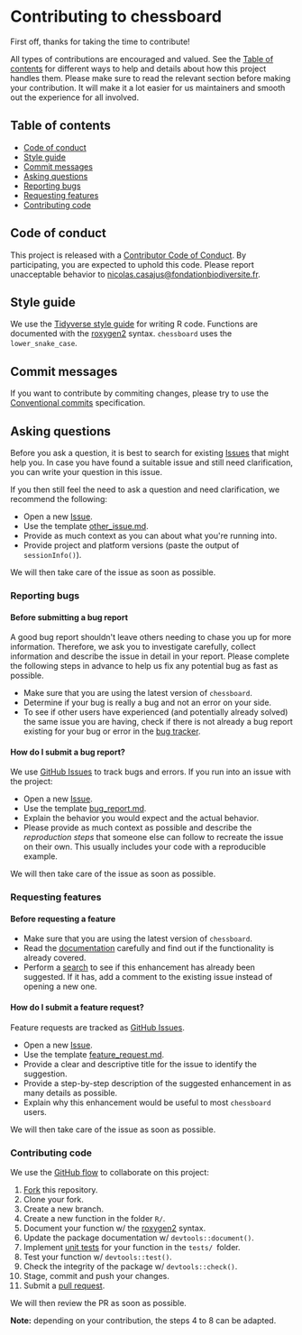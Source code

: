 # Contributing to chessboard

First off, thanks for taking the time to contribute!

All types of contributions are encouraged and valued. See the [Table of contents](#table-of-contents) for different ways to help and details about how 
this project handles them. Please make sure to read the relevant section before 
making your contribution. It will make it a lot easier for us maintainers and 
smooth out the experience for all involved.


## Table of contents

- [Code of conduct](#code-of-conduct)
- [Style guide](#style-guide)
- [Commit messages](#commit-messages)
- [Asking questions](#asking-questions)
- [Reporting bugs](#reporting-bugs)
- [Requesting features](#requesting-features)
- [Contributing code](#contributing-code)



## Code of conduct

This project is released with a
[Contributor Code of Conduct](https://github.com/FRBCesab/chessboard/blob/main/CODE_OF_CONDUCT.md).
By participating, you are expected to uphold this code. Please report 
unacceptable behavior to <nicolas.casajus@fondationbiodiversite.fr>.



## Style guide

We use the [Tidyverse style guide](https://style.tidyverse.org/) for writing R 
code. Functions are documented with the 
[roxygen2](https://roxygen2.r-lib.org/articles/roxygen2.html) syntax. 
`chessboard` uses the `lower_snake_case`.



## Commit messages

If you want to contribute by commiting changes, please try to use the 
[Conventional commits](https://www.conventionalcommits.org/en/v1.0.0/) 
specification.


## Asking questions

Before you ask a question, it is best to search for existing
[Issues](https://github.com/FRBCesab/chessboard/issues) that might help you. 
In case you have found a suitable issue and still need clarification, you can 
write your question in this issue.

If you then still feel the need to ask a question and need clarification, we 
recommend the following:

- Open a new [Issue](https://github.com/FRBCesab/chessboard/issues/new).
- Use the template [other_issue.md](https://github.com/FRBCesab/chessboard/blob/main/.github/ISSUE_TEMPLATE/other_issue.md).
- Provide as much context as you can about what you're running into.
- Provide project and platform versions (paste the output of `sessionInfo()`).

We will then take care of the issue as soon as possible.


### Reporting bugs

#### Before submitting a bug report

A good bug report shouldn't leave others needing to chase you up for more 
information. Therefore, we ask you to investigate carefully, collect information
and describe the issue in detail in your report. Please complete the following 
steps in advance to help us fix any potential bug as fast as possible.

- Make sure that you are using the latest version of `chessboard`.
- Determine if your bug is really a bug and not an error on your side.
- To see if other users have experienced (and potentially already solved) the 
same issue you are having, check if there is not already a bug report existing 
for your bug or error in the [bug tracker](https://github.com/FRBCesab/chessboard/issues?q=label%3Abug).


#### How do I submit a bug report?

We use [GitHub Issues](https://github.com/FRBCesab/chessboard/issues) to track 
bugs and errors. If you run into an issue with the project:

- Open a new [Issue](https://github.com/FRBCesab/chessboard/issues/new).
- Use the template [bug_report.md](https://github.com/FRBCesab/chessboard/blob/main/.github/ISSUE_TEMPLATE/bug_report.md).
- Explain the behavior you would expect and the actual behavior.
- Please provide as much context as possible and describe the 
*reproduction steps* that someone else can follow to recreate the issue on 
their own. This usually includes your code with a reproducible example.

We will then take care of the issue as soon as possible.



### Requesting features

#### Before requesting a feature

- Make sure that you are using the latest version of `chessboard`.
- Read the [documentation](https://frbcesab.github.io/chessboard/)
carefully and find out if the functionality is already covered.
- Perform a [search](https://github.com/FRBCesab/chessboard/issues) to see if 
this enhancement has already been suggested. If it has, add a comment to the 
existing issue instead of opening a new one.


#### How do I submit a feature request?

Feature requests are tracked as 
[GitHub Issues](https://github.com/FRBCesab/chessboard/issues).

- Open a new [Issue](https://github.com/FRBCesab/chessboard/issues/new).
- Use the template [feature_request.md](https://github.com/FRBCesab/chessboard/blob/main/.github/ISSUE_TEMPLATE/feature_request.md).
- Provide a clear and descriptive title for the issue to identify the suggestion.
- Provide a step-by-step description of the suggested enhancement in as 
many details as possible.
- Explain why this enhancement would be useful to most `chessboard` users.

We will then take care of the issue as soon as possible.

### Contributing code

We use the [GitHub flow](https://docs.github.com/en/get-started/quickstart/github-flow) to collaborate on this project:

1. [Fork](https://docs.github.com/en/get-started/quickstart/contributing-to-projects) this repository.
1. Clone your fork.
1. Create a new branch.
1. Create a new function in the folder `R/`.
1. Document your function w/ the [roxygen2](https://roxygen2.r-lib.org/articles/roxygen2.html) syntax.
1. Update the package documentation w/ `devtools::document()`.
1. Implement [unit tests](https://r-pkgs.org/testing-basics.html#introducing-testthat) for your function in the `tests/ `folder.
1. Test your function w/ `devtools::test()`.
1. Check the integrity of the package w/ `devtools::check()`.
1. Stage, commit and push your changes.
1. Submit a [pull request](https://docs.github.com/en/get-started/quickstart/contributing-to-projects#making-a-pull-request).

We will then review the PR as soon as possible.

**Note:** depending on your contribution, the steps 4 to 8 can be adapted. 
